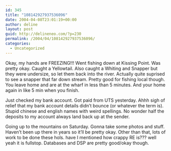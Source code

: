 ```yaml
---
id: 345
title: "108142927937536096"
date: 2004-04-08T23:01:19+00:00
author: deline
layout: post
guid: http://delineneo.com/?p=230
permalink: /2004/04/108142927937536096/
categories:
  - Uncategorized
---
```

Okay, my hands are FREEZING!!! Went fishing down at Kissing Point. Was pretty okay. Caught a Yellowtail. Also caught a Whiting and Snapper but they were undersize, so let them back into the river. Actually quite suprised to see a snapper that far down stream. Pretty good for fishing local though. You leave home and are at the wharf in less than 5 minutes. And your home again in like 5 min when you finish.

Just checked my bank account. Got paid from UTS yesterday. Ahhh sigh of relief that my bank account details didn&#8217;t bounce (or whatever the term is). Stupid chinese and english names with weird spellings. No wonder half the deposits to my account always land back up at the sender.

Going up to the mountains on Saturday. Gonna take some photos and stuff. Haven&#8217;t been up there in years so it&#8217;ll be pretty okay. Other than that, lots of work to be done these hols. have I mentioned how crappy RE is??? well yeah it is fullstop. Databases and DSP are pretty good/okay though.

